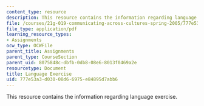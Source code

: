 ```yaml
---
content_type: resource
description: This resource contains the information regarding language exercise.
file: /courses/21g-019-communicating-across-cultures-spring-2005/777e53a3d03008d66975e84895d7abb6_MIT21G_019S05_lang_exe.pdf
file_type: application/pdf
learning_resource_types:
- Assignments
ocw_type: OCWFile
parent_title: Assignments
parent_type: CourseSection
parent_uid: 8075848c-dbfb-0db8-08e6-8013f0469a2e
resourcetype: Document
title: Language Exercise
uid: 777e53a3-d030-08d6-6975-e84895d7abb6
---
```

This resource contains the information regarding language exercise.

